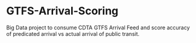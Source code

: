 # GTFS-Arrival-Scoring
Big Data project to consume CDTA GTFS Arrival Feed and score accuracy of predicated arrival vs actual arrival of public transit. 
